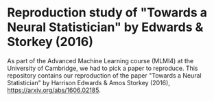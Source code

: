 # Reproduction study of "Towards a Neural Statistician" by Edwards & Storkey (2016)
As part of the Advanced Machine Learning course (MLMI4) at the University of Cambridge, we had to pick a paper to reproduce.
This repository contains our reproduction of the paper "Towards a Neural Statistician" by Harrison Edwards & Amos Storkey (2016), https://arxiv.org/abs/1606.02185. 
